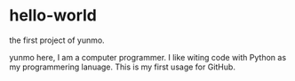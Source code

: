 # hello-world
the first project of yunmo.


yunmo here, I am a computer programmer. I like witing code with Python as my programmering lanuage.
This is my first usage for GitHub.
